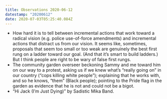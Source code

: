 ```yaml
---
title: Observations 2020-06-12
datestamp: "20200612"
date: 2020-07-03T05:25:40.084Z
---
```

- How hard it is to tell between incremental actions that work toward a radical vision (e.g. police use-of-force amendments) and incremental actions that distract us from our vision. It seems like, sometimes, proposals that seem too small or too weak are genuinely the best first rung on a ladder toward our goal. (And that it’s smart to build ladders.) But I think people are right to be wary of false first rungs.
- The community garden overseer beckoning Sammy and me toward him on our way to a protest, asking us if we knew what’s “really going on” in our country (“cops killing white people”); explaining that he works with, and so he knows, “them” (Black people); pointing to the Pride flag in the garden as evidence that he is not and could not be a bigot.
- “Hi Jack (I’m Just Dying)” by Sadistic Mika Band.